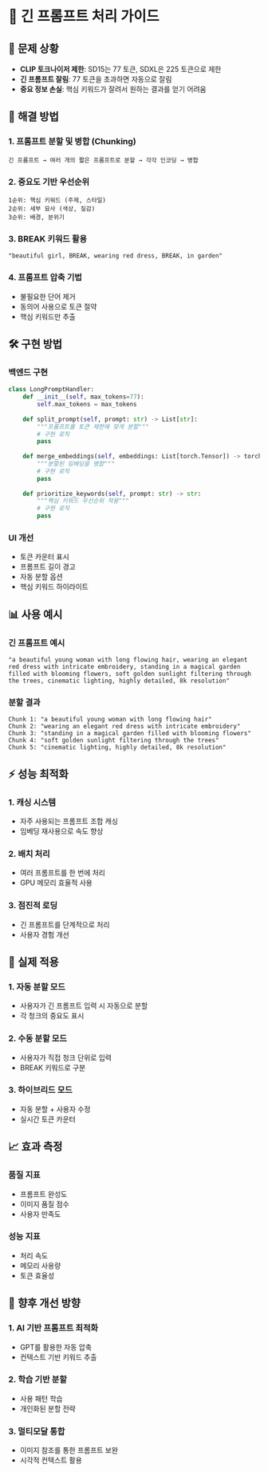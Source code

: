 # 📝 긴 프롬프트 처리 가이드

## 🎯 문제 상황
- **CLIP 토크나이저 제한**: SD15는 77 토큰, SDXL은 225 토큰으로 제한
- **긴 프롬프트 잘림**: 77 토큰을 초과하면 자동으로 잘림
- **중요 정보 손실**: 핵심 키워드가 잘려서 원하는 결과를 얻기 어려움

## 🔧 해결 방법

### 1. **프롬프트 분할 및 병합 (Chunking)**
```
긴 프롬프트 → 여러 개의 짧은 프롬프트로 분할 → 각각 인코딩 → 병합
```

### 2. **중요도 기반 우선순위**
```
1순위: 핵심 키워드 (주제, 스타일)
2순위: 세부 묘사 (색상, 질감)
3순위: 배경, 분위기
```

### 3. **BREAK 키워드 활용**
```
"beautiful girl, BREAK, wearing red dress, BREAK, in garden"
```

### 4. **프롬프트 압축 기법**
- 불필요한 단어 제거
- 동의어 사용으로 토큰 절약
- 핵심 키워드만 추출

## 🛠️ 구현 방법

### 백엔드 구현
```python
class LongPromptHandler:
    def __init__(self, max_tokens=77):
        self.max_tokens = max_tokens
    
    def split_prompt(self, prompt: str) -> List[str]:
        """프롬프트를 토큰 제한에 맞게 분할"""
        # 구현 로직
        pass
    
    def merge_embeddings(self, embeddings: List[torch.Tensor]) -> torch.Tensor:
        """분할된 임베딩을 병합"""
        # 구현 로직
        pass
    
    def prioritize_keywords(self, prompt: str) -> str:
        """핵심 키워드 우선순위 적용"""
        # 구현 로직
        pass
```

### UI 개선
- 토큰 카운터 표시
- 프롬프트 길이 경고
- 자동 분할 옵션
- 핵심 키워드 하이라이트

## 📊 사용 예시

### 긴 프롬프트 예시
```
"a beautiful young woman with long flowing hair, wearing an elegant red dress with intricate embroidery, standing in a magical garden filled with blooming flowers, soft golden sunlight filtering through the trees, cinematic lighting, highly detailed, 8k resolution"
```

### 분할 결과
```
Chunk 1: "a beautiful young woman with long flowing hair"
Chunk 2: "wearing an elegant red dress with intricate embroidery"  
Chunk 3: "standing in a magical garden filled with blooming flowers"
Chunk 4: "soft golden sunlight filtering through the trees"
Chunk 5: "cinematic lighting, highly detailed, 8k resolution"
```

## ⚡ 성능 최적화

### 1. **캐싱 시스템**
- 자주 사용되는 프롬프트 조합 캐싱
- 임베딩 재사용으로 속도 향상

### 2. **배치 처리**
- 여러 프롬프트를 한 번에 처리
- GPU 메모리 효율적 사용

### 3. **점진적 로딩**
- 긴 프롬프트를 단계적으로 처리
- 사용자 경험 개선

## 🎨 실제 적용

### 1. **자동 분할 모드**
- 사용자가 긴 프롬프트 입력 시 자동으로 분할
- 각 청크의 중요도 표시

### 2. **수동 분할 모드**
- 사용자가 직접 청크 단위로 입력
- BREAK 키워드로 구분

### 3. **하이브리드 모드**
- 자동 분할 + 사용자 수정
- 실시간 토큰 카운터

## 📈 효과 측정

### 품질 지표
- 프롬프트 완성도
- 이미지 품질 점수
- 사용자 만족도

### 성능 지표
- 처리 속도
- 메모리 사용량
- 토큰 효율성

## 🔮 향후 개선 방향

### 1. **AI 기반 프롬프트 최적화**
- GPT를 활용한 자동 압축
- 컨텍스트 기반 키워드 추출

### 2. **학습 기반 분할**
- 사용 패턴 학습
- 개인화된 분할 전략

### 3. **멀티모달 통합**
- 이미지 참조를 통한 프롬프트 보완
- 시각적 컨텍스트 활용 
